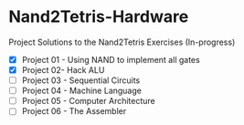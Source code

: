 # Nand2Tetris-Hardware 

Project Solutions to the Nand2Tetris Exercises (In-progress)
- [x] Project 01 - Using NAND to implement all gates
- [x] Project 02- Hack ALU
- [ ] Project 03 - Sequential Circuits
- [ ] Project 04 - Machine Language
- [ ] Project 05 - Computer Architecture
- [ ] Project 06 - The Assembler
